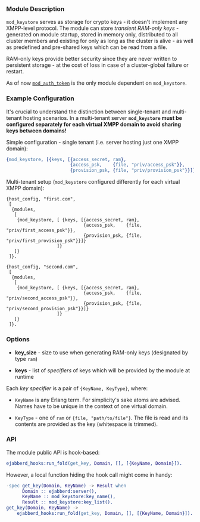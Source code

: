 ### Module Description

`mod_keystore` serves as storage for crypto keys - it doesn't implement
any XMPP-level protocol.
The module can store _transient RAM-only keys_ - generated on module
startup, stored in memory only, distributed to all cluster members
and existing for only as long as the cluster is alive - as well as predefined
and pre-shared keys which can be read from a file.

RAM-only keys provide better security since they are never written to persistent
storage - at the cost of loss in case of a cluster-global failure or restart.

As of now [`mod_auth_token`](mod_auth_token) is the only module
dependent on `mod_keystore`.

### Example Configuration

It's crucial to understand the distinction between single-tenant and
multi-tenant hosting scenarios.
In a multi-tenant server **`mod_keystore` must be configured separately
for each virtual XMPP domain to avoid sharing keys between domains!**

Simple configuration - single tenant (i.e. server hosting just one XMPP domain):

```erlang
{mod_keystore, [{keys, [{access_secret, ram},
                        {access_psk,    {file, "priv/access_psk"}},
                        {provision_psk, {file, "priv/provision_psk"}}]}]}

```

Multi-tenant setup (`mod_keystore` configured differently
for each virtual XMPP domain):

```
{host_config, "first.com",
 [
  {modules,
   [
    {mod_keystore, [ {keys, [{access_secret, ram},
                             {access_psk,    {file, "priv/first_access_psk"}},
                             {provision_psk, {file, "priv/first_provision_psk"}}]}
                   ]}
   ]}
 ]}.

{host_config, "second.com",
 [
  {modules,
   [
    {mod_keystore, [ {keys, [{access_secret, ram},
                             {access_psk,    {file, "priv/second_access_psk"}},
                             {provision_psk, {file, "priv/second_provision_psk"}}]}
                   ]}
   ]}
 ]}.
```

### Options

*   **key_size** - size to use when generating RAM-only keys (designated
    by type `ram`)

*   **keys** - list of _specifiers_ of keys which will be provided by the
    module at runtime

Each _key specifier_ is a pair of `{KeyName, KeyType}`, where:

*   `KeyName` is any Erlang term. For simplicity's sake atoms are advised.
    Names have to be unique in the context of one virtual domain.

*   `KeyType` - one of `ram` or `{file, "path/to/file"}`.
    The file is read and its contents are provided
    as the key (whitespace is trimmed).

### API

The module public API is hook-based:

```erlang
ejabberd_hooks:run_fold(get_key, Domain, [], [{KeyName, Domain}]).
```

However, a local function hiding the hook call might come in handy:

```erlang
-spec get_key(Domain, KeyName) -> Result when
      Domain :: ejabberd:server(),
      KeyName :: mod_keystore:key_name(),
      Result :: mod_keystore:key_list().
get_key(Domain, KeyName) ->
    ejabberd_hooks:run_fold(get_key, Domain, [], [{KeyName, Domain}]).
```
